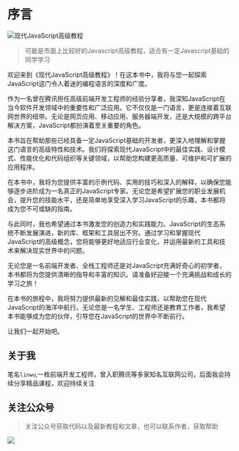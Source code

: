 # 序言

![现代JavaScript高级教程](/js.jpg)



> 可能是市面上比较好的Javascript高级教程，适合有一定Javascript基础的同学学习



欢迎来到《现代JavaScript高级教程》！在这本书中，我将与您一起探索JavaScript这门令人着迷的编程语言的深度和广度。

作为一名曾在腾讯担任高级前端开发工程师的经验分享者，我深知JavaScript在当今软件开发领域中的重要性和广泛应用。它不仅仅是一门语言，更是连接着互联网世界的纽带。无论是网页应用、移动应用、服务器端开发，还是大规模的跨平台解决方案，JavaScript都扮演着至关重要的角色。

本书旨在帮助那些已经具备一定JavaScript基础的开发者，更深入地理解和掌握这门语言的高级特性和技术。我们将探索现代JavaScript中的最佳实践、设计模式、性能优化和代码组织等关键领域，以帮助您构建更高质量、可维护和可扩展的应用程序。

在本书中，我将为您提供丰富的示例代码、实用的技巧和深入的解释，以确保您能够逐步进阶成为一名真正的JavaScript专家。无论您是希望扩展您的职业发展机会，提升您的技能水平，还是简单地享受深入学习JavaScript的乐趣，本书都将成为您不可或缺的指南。

与此同时，我也希望通过本书激发您的创造力和实践能力。JavaScript的生态系统不断发展演进，新的库、框架和工具层出不穷。通过学习和掌握现代JavaScript的高级概念，您将能够更好地适应行业变化，并运用最新的工具和技术来解决现实世界中的问题。

无论您是一名前端开发者、全栈工程师还是对JavaScript充满好奇心的初学者，本书都将为您提供清晰的指导和丰富的知识。请准备好迎接一个充满挑战和成长的学习之旅！

在本书的旅程中，我将努力提供最新的见解和最佳实践，以帮助您在现代JavaScript的海洋中航行。无论您是一名学生、工程师还是教育工作者，我希望本书能够成为您的伙伴，引导您在JavaScript的世界中不断前行。

让我们一起开始吧。


## 关于我

笔名`linwu`,一枚前端开发工程师，曾入职腾讯等多家知名互联网公司，后面我会持续分享精品课程，欢迎持续关注


## 关注公众号

> 关注公众号获取代码以及最新教程和文章，也可以联系作者，获取帮助

![](https://cdn.jsdelivr.net/gh/linwu-hi/coding-time-typescript@main/docs/.vuepress/public/assets/image/wx.png)
